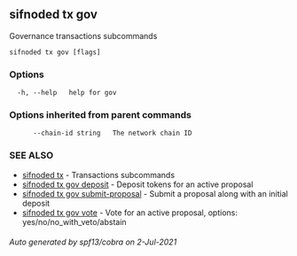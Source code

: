 ## sifnoded tx gov

Governance transactions subcommands

```
sifnoded tx gov [flags]
```

### Options

```
  -h, --help   help for gov
```

### Options inherited from parent commands

```
      --chain-id string   The network chain ID
```

### SEE ALSO

* [sifnoded tx](sifnoded_tx.md)	 - Transactions subcommands
* [sifnoded tx gov deposit](sifnoded_tx_gov_deposit.md)	 - Deposit tokens for an active proposal
* [sifnoded tx gov submit-proposal](sifnoded_tx_gov_submit-proposal.md)	 - Submit a proposal along with an initial deposit
* [sifnoded tx gov vote](sifnoded_tx_gov_vote.md)	 - Vote for an active proposal, options: yes/no/no_with_veto/abstain

###### Auto generated by spf13/cobra on 2-Jul-2021
